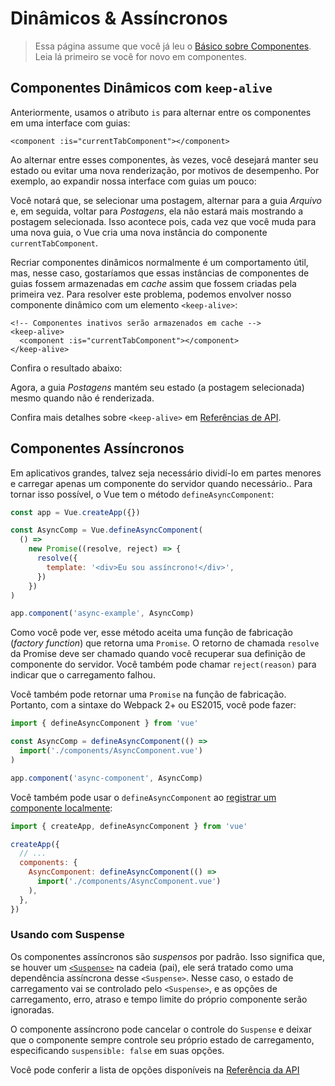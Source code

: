 # Dinâmicos & Assíncronos

> Essa página assume que você já leu o [Básico sobre Componentes](component-basics.md). Leia lá primeiro se você for novo em componentes.

## Componentes Dinâmicos com `keep-alive`

Anteriormente, usamos o atributo `is` para alternar entre os componentes em uma interface com guias:

```vue-html
<component :is="currentTabComponent"></component>
```

Ao alternar entre esses componentes, às vezes, você desejará manter seu estado ou evitar uma nova renderização, por motivos de desempenho. Por exemplo, ao expandir nossa interface com guias um pouco:

<common-codepen-snippet title="Componentes Dinâmicos: sem keep-alive" slug="jOPjZOe" />

Você notará que, se selecionar uma postagem, alternar para a guia _Arquivo_ e, em seguida, voltar para _Postagens_, ela não estará mais mostrando a postagem selecionada. Isso acontece pois, cada vez que você muda para uma nova guia, o Vue cria uma nova instância do componente `currentTabComponent`.

Recriar componentes dinâmicos normalmente é um comportamento útil, mas, nesse caso, gostaríamos que essas instâncias de componentes de guias fossem armazenadas em _cache_ assim que fossem criadas pela primeira vez. Para resolver este problema, podemos envolver nosso componente dinâmico com um elemento `<keep-alive>`:

```vue-html
<!-- Componentes inativos serão armazenados em cache -->
<keep-alive>
  <component :is="currentTabComponent"></component>
</keep-alive>
```

Confira o resultado abaixo:

<common-codepen-snippet title="Componentes Dinâmicos: com keep-alive" slug="VwLJQvP" />

Agora, a guia _Postagens_ mantém seu estado (a postagem selecionada) mesmo quando não é renderizada.

Confira mais detalhes sobre `<keep-alive>` em [Referências de API](../api/built-in-components.html#keep-alive).

## Componentes Assíncronos

Em aplicativos grandes, talvez seja necessário dividí-lo em partes menores e carregar apenas um componente do servidor quando necessário.. Para tornar isso possível, o Vue tem o método `defineAsyncComponent`:

```js
const app = Vue.createApp({})

const AsyncComp = Vue.defineAsyncComponent(
  () =>
    new Promise((resolve, reject) => {
      resolve({
        template: '<div>Eu sou assíncrono!</div>',
      })
    })
)

app.component('async-example', AsyncComp)
```

Como você pode ver, esse método aceita uma função de fabricação (_factory function_) que retorna uma `Promise`. O retorno de chamada `resolve` da Promise deve ser chamado quando você recuperar sua definição de componente do servidor. Você também pode chamar `reject(reason)` para indicar que o carregamento falhou.

Você também pode retornar uma `Promise` na função de fabricação. Portanto, com a sintaxe do Webpack 2+ ou ES2015, você pode fazer:

```js
import { defineAsyncComponent } from 'vue'

const AsyncComp = defineAsyncComponent(() =>
  import('./components/AsyncComponent.vue')
)

app.component('async-component', AsyncComp)
```

Você também pode usar o `defineAsyncComponent` ao [registrar um componente localmente](component-registration.html#local-registration):

```js
import { createApp, defineAsyncComponent } from 'vue'

createApp({
  // ...
  components: {
    AsyncComponent: defineAsyncComponent(() =>
      import('./components/AsyncComponent.vue')
    ),
  },
})
```

### Usando com Suspense

Os componentes assíncronos são _suspensos_ por padrão. Isso significa que, se houver um [`<Suspense>`](TODO) na cadeia (pai), ele será tratado como uma dependência assíncrona desse `<Suspense>`. Nesse caso, o estado de carregamento vai se controlado pelo `<Suspense>`, e as opções de carregamento, erro, atraso e tempo limite do próprio componente serão ignoradas.

O componente assíncrono pode cancelar o controle do `Suspense` e deixar que o componente sempre controle seu próprio estado de carregamento, especificando `suspensible: false` em suas opções.

Você pode conferir a lista de opções disponíveis na [Referência da API](../api/global-api.html#arguments-4)
